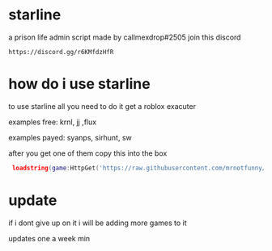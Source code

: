# starline
a prison life admin script made by callmexdrop#2505
join this discord
```
https://discord.gg/r6KMfdzHfR
```

 

# how do i use starline

to use starline all you need to do it get a roblox exacuter

examples free: krnl, jj ,flux

examples payed: syanps, sirhunt, sw

after you get one of them copy this into the box

```lua
 loadstring(game:HttpGet('https://raw.githubusercontent.com/mrnotfunny/starline/main/script'))()
```
# update

if i dont give up on it i will be adding more games to it 

updates one a week min
